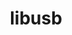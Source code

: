 ---
title: "libusb"
layout: cache
categories: [package, develop]
meta: {"compilers": ["apple-clang@=15.0.0", "apple-clang@=16.0.0"], "num_specs": 3, "num_specs_by_stack": {"developer-tools-darwin": 3, "root": 3}, "oss": ["sequoia", "ventura"], "platforms": ["darwin"], "stacks": ["developer-tools-darwin", "root"], "targets": ["aarch64"], "versions": ["1.0.22", "1.0.27"]}
spec_details: [{"compiler": "apple-clang@=15.0.0", "hash": "ayokiwoax5pbspe5ddxktwes5ggeeygl", "os": "ventura", "platform": "darwin", "size": "-", "stacks": ["developer-tools-darwin", "root"], "target": "aarch64", "variants": ["build_system=autotools"], "versions": ["1.0.27"]}, {"compiler": "apple-clang@=16.0.0", "hash": "csbrbmirtkwysavkq373cijcdcn7v3bj", "os": "sequoia", "platform": "darwin", "size": "-", "stacks": ["developer-tools-darwin", "root"], "target": "aarch64", "variants": ["build_system=autotools"], "versions": ["1.0.27"]}, {"compiler": "apple-clang@=15.0.0", "hash": "os6tn7ccjxdv5q37zpxdv34wmnanijpz", "os": "ventura", "platform": "darwin", "size": "-", "stacks": ["developer-tools-darwin", "root"], "target": "aarch64", "variants": ["build_system=autotools"], "versions": ["1.0.22"]}]
---